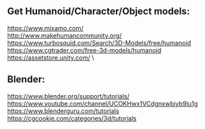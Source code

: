 ## Get Humanoid/Character/Object models:

https://www.mixamo.com/ \
http://www.makehumancommunity.org/ \
https://www.turbosquid.com/Search/3D-Models/free/humanoid \
https://www.cgtrader.com/free-3d-models/humanoid \
https://assetstore.unity.com/ \

## Blender:

https://www.blender.org/support/tutorials/ \
https://www.youtube.com/channel/UCOKHwx1VCdgnxwbjyb9Iu1g \
https://www.blenderguru.com/tutorials \
https://cgcookie.com/categories/3d/tutorials
